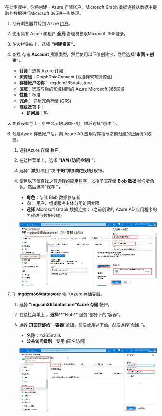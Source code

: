<!-- markdownlint-disable MD002 MD041 -->

在此步骤中，你将创建一Azure 存储帐户，Microsoft Graph 数据连接从数据中提取的数据进行Microsoft 365进一步处理。

1. 打开浏览器并转到 Azure [门户](https://portal.azure.com/)。

1. 使用具有 Azure 和租户 **全局** 管理员权限Microsoft 365登录。

1. 在边栏导航上，选择 **"创建资源"。**

1. 查找 存储 **Account** 资源类型，然后使用以下值创建它，然后选择"**审阅 + 创建"。**

    - **订阅**：选择 Azure 订阅
    - **资源组**：GraphDataConnect (或选择现有资源组) 
    - **存储帐户名称**： mgdcm365datastore
    - **区域**：选取与你的区域相同的 Azure Microsoft 365区域
    - **性能**：标准
    - **冗余：** 异地冗余存储 (GRS) 
    - **高级选项卡**：
      - **访问层**：热

1. 查看设置与上一步中显示的设置匹配，然后选择"创建 **"。**

1. 创建Azure 存储帐户后，向 Azure AD 应用程序授予之前创建的正确访问权限。

    1. 选择Azure 存储 **帐户**。
    2. 在边栏菜单上，选择 **"IAM (访问控制) "。**
    3. 选择" **添加** 项目"块 **中的"添加角色分配** 按钮。
    4. 使用以下值查找之前选择的应用程序，以授予其存储 **Blob 数据** 参与者角色，然后选择"保存 **"。**

        - **角色**：存储 Blob 数据参与者
        - **向：** 用户、组或服务主体分配访问权限
        - **选择** Microsoft Graph 数据连接： (之前创建的 Azure AD 应用程序的名称进行数据传输) 

        ![Screenshot showing the proper 角色分配 to the application for Microsoft Graph Data 连接 in the Azure 存储 account in the Azure portal.](images/data-connect-azure-storage-role.png)

1. 在 **mgdcm365datastore** 帐户Azure 存储容器。

    1. 选择 **"mgdcm365datastore"Azure 存储** 帐户。
    2. 在边栏菜单上 **，选择****"Blob** 服务"部分下的"容器"。
    3. 选择 **页面顶部的"+容器**"按钮，然后使用以下值，然后选择"创建 **"。**

        - **名称**：m365mails
        - **公共访问级别**：专用 (匿名访问) 

        ![Screenshot showing the creation of a new container called m365mails in the 存储 account blob containers in the Azure portal.](images/data-connect-azure-storage-container.png)
